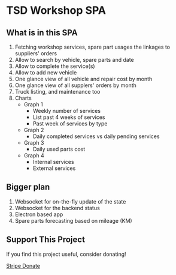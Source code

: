 # TSD Workshop SPA

## What is in this SPA

1. Fetching workshop services, spare part usages the linkages to suppliers' orders
2. Allow to search by vehicle, spare parts and date
3. Allow to complete the service(s)
4. Allow to add new vehicle
5. One glance view of all vehicle and repair cost by month
6. One glance view of all supplers' orders by month
7. Truck listing, and maintenance too
5. Charts
   - Graph 1
     - Weekly number of services
     - List past 4 weeks of services
     - Past week of services by type
   - Graph 2
     - Daily completed services vs daily pending services
   - Graph 3
     - Daily used parts cost
   - Graph 4
     - Internal services
     - External services

## Bigger plan

1. Websocket for on-the-fly update of the state
2. Websocket for the backend status
3. Electron based app
4. Spare parts forecasting based on mileage (KM)

## Support This Project

If you find this project useful, consider donating!

[Stripe Donate](https://buy.stripe.com/7sY5kCbtj2dR8b1cCRfEk00)
